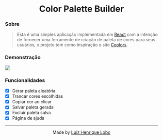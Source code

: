 <h1 align="center">
  Color Palette Builder
</h1>

### Sobre

> Esta é uma simples aplicação implementada em [React](https://pt-br.reactjs.org/) com a intenção de fornecer uma ferramente de criação de paleta de cores para seus usuários, o projeto tem como inspiração o site [Coolors](https://coolors.co/).

### Demonstração

<img src="https://user-images.githubusercontent.com/71144276/177014485-3e843bda-8152-41ac-bdb5-47f3ddabbd46.png"/>

### Funcionalidades

- [x] Gerar paleta aleatória
- [x] Trancar cores escolhidas
- [x] Copiar cor ao clicar
- [x] Salvar paleta gerada
- [x] Excluir paleta salva
- [x] Página de ajuda

---

<p align="center">
  Made by <a href="www.https://github.com/luizhenriquelobo1" target="_blank"> Luiz Henrique Lobo</a>
</p>
